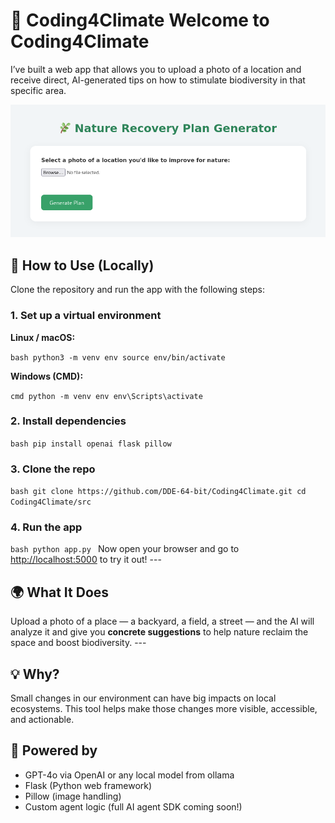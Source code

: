 # 🌱 Coding4Climate Welcome to **Coding4Climate** 
 
I’ve built a web app that allows you to upload a photo of a location and receive direct, AI-generated tips on how to stimulate biodiversity in that specific area. 

![Picture of website screen](images/github/webapp.png)  

## 🚀 How to Use (Locally) 

Clone the repository and run the app with the following steps: 

### 1. Set up a virtual environment 
**Linux / macOS:** 

```bash python3 -m venv env source env/bin/activate ``` 

**Windows (CMD):** 

```cmd python -m venv env env\Scripts\activate ``` 

### 2. Install dependencies 

```bash pip install openai flask pillow ``` 

### 3. Clone the repo 

```bash git clone https://github.com/DDE-64-bit/Coding4Climate.git cd Coding4Climate/src ``` 

### 4. Run the app 

```bash python app.py ``` 
Now open your browser and go to [http://localhost:5000](http://localhost:5000) to try it out! --- 

## 🌍 What It Does 
Upload a photo of a place — a backyard, a field, a street — and the AI will analyze it and give you **concrete suggestions** to help nature reclaim the space and boost biodiversity. --- 

## 💡 Why? 
Small changes in our environment can have big impacts on local ecosystems. This tool helps make those changes more visible, accessible, and actionable. 

## 🤖 Powered by
 - GPT-4o via OpenAI or any local model from ollama
 - Flask (Python web framework) 
 - Pillow (image handling) 
 - Custom agent logic (full AI agent SDK coming soon!)
